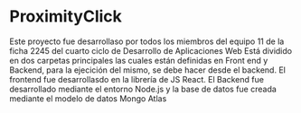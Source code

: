 # ProximityClick
Este proyecto fue desarrollaso por todos los miembros del equipo 11 de la ficha 2245 del cuarto ciclo de Desarrollo de Aplicaciones Web
Está dividido en dos carpetas principales las cuales están definidas en Front end y Backend, para la ejecición del mismo, se debe hacer desde el backend. El frontend fue desarrollasdo en la librería de JS React.
El Backend fue desarrollado mediante el entorno Node.js y la base de datos fue creada mediante el modelo de datos Mongo Atlas
